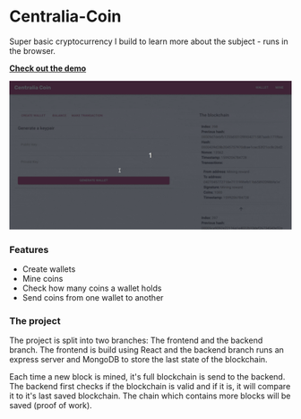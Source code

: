 # Centralia-Coin
Super basic cryptocurrency I build to learn more about the subject - runs in the browser.

[**Check out the demo**](https://dunky11.github.io/centralia-coin/)

[<img src="/.github/gifs/showcase.gif">](https://dunky11.github.io/centralia-coin/ "Go to demo website")

### Features
- Create wallets
- Mine coins
- Check how many coins a wallet holds
- Send coins from one wallet to another

### The project
The project is split into two branches: The frontend and the backend branch. The frontend is build using React and the backend branch runs an express server and MongoDB to store the last state of the blockchain.

Each time a new block is mined, it's full blockchain is send to the backend. The backend first checks if the blockchain is valid and if it is, it will compare it to it's last saved blockchain. The chain which contains more blocks will be saved (proof of work).
